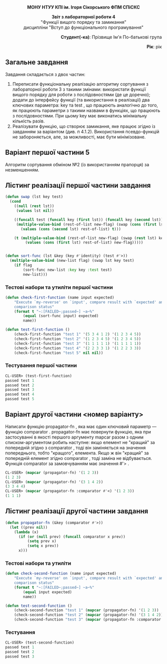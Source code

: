 <p align="center"><b>МОНУ НТУУ КПІ ім. Ігоря Сікорського ФПМ СПіСКС</b></p>
<p align="center">
<b>Звіт з лабораторної роботи 4</b><br/>
"Функції вищого порядку та замикання"<br/>
дисципліни "Вступ до функціонального програмування"
</p>
<p align="right"><b>Студент(-ка)</b>: Прізвище Ім'я По-батькові група</p>
<p align="right"><b>Рік</b>: рік</p>

## Загальне завдання
Завдання складається з двох частин:
1. Переписати функціональну реалізацію алгоритму сортування з лабораторної
роботи 3 з такими змінами:
використати функції вищого порядку для роботи з послідовностями (де це
доречно);
додати до інтерфейсу функції (та використання в реалізації) два ключових
параметра: key та test , що працюють аналогічно до того, як працюють
параметри з такими назвами в функціях, що працюють з послідовностями. При
цьому key має виконатись мінімальну кількість разів.
2. Реалізувати функцію, що створює замикання, яке працює згідно із завданням за
варіантом (див. п 4.1.2). Використання псевдо-функцій не забороняється, але, за
можливості, має бути мінімізоване.

## Варіант першої частини 5
Алгоритм сортування обміном №2 (із використанням прапорця) за незменшенням.

## Лістинг реалізації першої частини завдання
```lisp
(defun swap (lst key test)
  (cond
    ((null (rest lst))
     (values lst nil))

    ((funcall test (funcall key (first lst)) (funcall key (second lst)))
     (multiple-value-bind (rest-of-list new-flag) (swap (cons (first lst) (rest (rest lst))) key test)
       (values (cons (second lst) rest-of-list) t)))

    (t (multiple-value-bind (rest-of-list new-flag) (swap (rest lst) key test)
         (values (cons (first lst) rest-of-list) new-flag)))))


(defun sort-func (lst &key (key #'identity) (test #'>))
  (multiple-value-bind (new-list flag) (swap lst key test)
    (if flag
        (sort-func new-list :key key :test test)
        new-list)))
```
### Тестові набори та утиліти першої частини
```lisp
(defun check-first-function (name input expected)
    "Execute `my-reverse' on `input', compare result with `expected' and print
    comparison status"
    (format t "~:[FAILED~;passed~] ~a~%"
        (equal (sort-func input) expected)
        name))

(defun test-first-function ()
    (check-first-function "test 1" '(5 3 4 1 2) '(1 2 3 4 5))  
    (check-first-function "test 2" '(1 2 3 4 5) '(1 2 3 4 5)) 
    (check-first-function "test 3" '(1 1 1 1 1) '(1 1 1 1 1))
    (check-first-function "test 4" '(2 2 3 3 1) '(1 2 2 3 3))
    (check-first-function "test 5" nil nil))
```
### Тестування першої частини
```lisp
CL-USER> (test-first-function)
passed test 1
passed test 2
passed test 3
passed test 4
passed test 5
```
## Варіант другої частини <номер варіанту>
Написати функцію propagator-fn , яка має один ключовий параметр — функцію
comparator . propagator-fn має повернути функцію, яка при застосуванні в якості
першого аргументу mapcar разом з одним списком-аргументом робить наступне: якщо
елемент не "кращий" за попередній згідно з comparator , тоді він заміняється на
значення попереднього, тобто "кращого", елемента. Якщо ж він "кращий" за попередній
елемент згідно comparator , тоді заміна не відбувається. Функція comparator за
замовчуванням має значення #'> .

```lisp
CL-USER> (mapcar (propagator-fn) '(1 2 3))
(1 2 3)
CL-USER> (mapcar (propagator-fn) '(3 1 4 2))
(3 3 4 4)
CL-USER> (mapcar (propagator-fn :comparator #'<) '(1 2 3))
(1 1 1)

```

## Лістинг реалізації другої частини завдання
```lisp
(defun propagator-fn (&key (comparator #'>))
  (let ((prev nil))  
    (lambda (x)
      (if (or (null prev) (funcall comparator x prev))  
          (setq prev x)  
          (setq x prev))  
      x)))  
```
### Тестові набори та утиліти
```lisp
(defun check-second-function (name input expected)
    "Execute `my-reverse' on `input', compare result with `expected' and print
    comparison status"
    (format t "~:[FAILED~;passed~] ~a~%"
        (equal input expected)
        name))

(defun test-second-function ()
    (check-second-function "test 1" (mapcar (propagator-fn) '(1 2 3)) '(1 2 3))
    (check-second-function "test 2" (mapcar (propagator-fn) '(3 1 4 2)) '(3 3 4 4))
    (check-second-function "test 3" (mapcar (propagator-fn :comparator #'<) '(1 2 3)) '(1 1 1)))
```
### Тестування
```lisp
CL-USER> (test-second-function)
passed test 1
passed test 2
passed test 3
```

